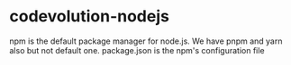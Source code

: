 # codevolution-nodejs
npm is the default package manager for node.js. We have pnpm and yarn also but not default one. 
package.json is the npm's configuration file
